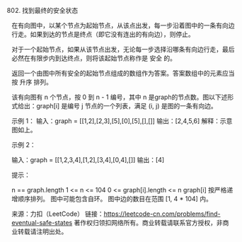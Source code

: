 802. 找到最终的安全状态

在有向图中，以某个节点为起始节点，从该点出发，每一步沿着图中的一条有向边行走。如果到达的节点是终点（即它没有连出的有向边），则停止。

对于一个起始节点，如果从该节点出发，无论每一步选择沿哪条有向边行走，最后必然在有限步内到达终点，则将该起始节点称作是 安全 的。

返回一个由图中所有安全的起始节点组成的数组作为答案。答案数组中的元素应当按 升序 排列。

该有向图有 n 个节点，按 0 到 n - 1 编号，其中 n 是graph的节点数。图以下述形式给出：graph[i] 是编号 j 节点的一个列表，满足 (i, j) 是图的一条有向边。


示例 1：
输入：graph = [[1,2],[2,3],[5],[0],[5],[],[]]
输出：[2,4,5,6]
解释：示意图如上。


示例 2：

输入：graph = [[1,2,3,4],[1,2],[3,4],[0,4],[]]
输出：[4]


提示：

n == graph.length
1 <= n <= 104
0 <= graph[i].length <= n
graph[i] 按严格递增顺序排列。
图中可能包含自环。
图中边的数目在范围 [1, 4 * 104] 内。

来源：力扣（LeetCode）
链接：https://leetcode-cn.com/problems/find-eventual-safe-states
著作权归领扣网络所有。商业转载请联系官方授权，非商业转载请注明出处。